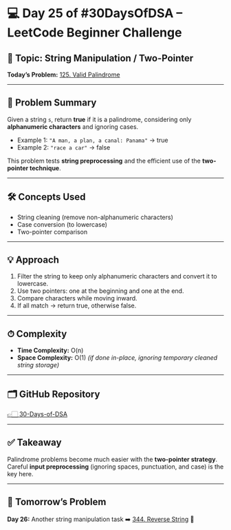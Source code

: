 # 💻 Day 25 of #30DaysOfDSA – LeetCode Beginner Challenge

## 🔹 Topic: String Manipulation / Two-Pointer  
**Today’s Problem:** [125. Valid Palindrome](https://leetcode.com/problems/valid-palindrome/)  

---

## 📌 Problem Summary
Given a string `s`, return **true** if it is a palindrome, considering only **alphanumeric characters** and ignoring cases.  

- Example 1: `"A man, a plan, a canal: Panama"` → true  
- Example 2: `"race a car"` → false  

This problem tests **string preprocessing** and the efficient use of the **two-pointer technique**.

---

## 🛠 Concepts Used
- String cleaning (remove non-alphanumeric characters)  
- Case conversion (to lowercase)  
- Two-pointer comparison  

---

## 💡 Approach
1. Filter the string to keep only alphanumeric characters and convert it to lowercase.  
2. Use two pointers: one at the beginning and one at the end.  
3. Compare characters while moving inward.  
4. If all match → return true, otherwise false.  

---

## ⏱ Complexity
- **Time Complexity:** O(n)  
- **Space Complexity:** O(1) *(if done in-place, ignoring temporary cleaned string storage)*  

---

## 🗂️ GitHub Repository
[👉🏻 30-Days-of-DSA](https://github.com/Sonam-pixel/30-Days-of-DSA-)  

---

## ✅ Takeaway
Palindrome problems become much easier with the **two-pointer strategy**.  
Careful **input preprocessing** (ignoring spaces, punctuation, and case) is the key here.  

---

## 📍 Tomorrow’s Problem
**Day 26:** Another string manipulation task ➡️ [344. Reverse String](https://leetcode.com/problems/reverse-string/) 🚀  

